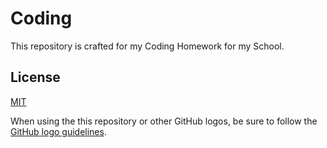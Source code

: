 # Coding

This repository is crafted for my Coding Homework for my School.

## License

[MIT](https://github.com/thundercrypt/coding/blob/master/LICENSE.md)

When using the this repository or other GitHub logos, be sure to follow the [GitHub logo guidelines](https://github.com/logos).
